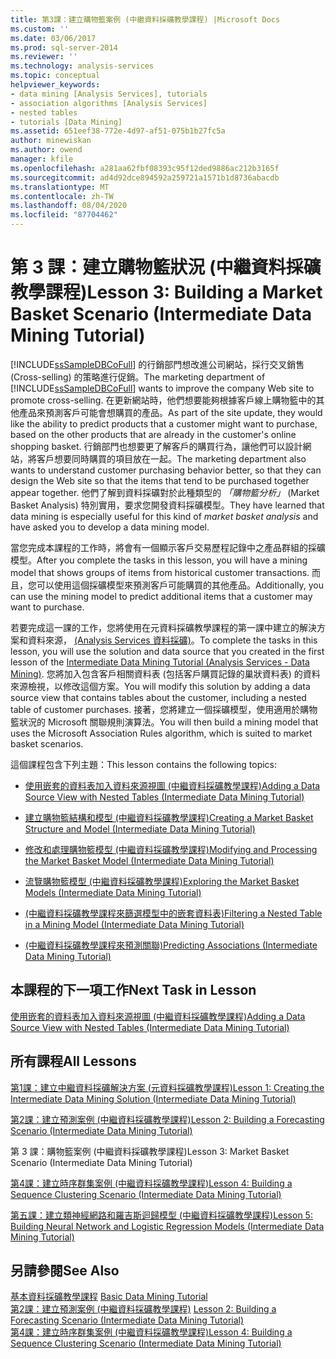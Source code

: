 ```yaml
---
title: 第3課：建立購物籃案例 (中繼資料採礦教學課程) |Microsoft Docs
ms.custom: ''
ms.date: 03/06/2017
ms.prod: sql-server-2014
ms.reviewer: ''
ms.technology: analysis-services
ms.topic: conceptual
helpviewer_keywords:
- data mining [Analysis Services], tutorials
- association algorithms [Analysis Services]
- nested tables
- tutorials [Data Mining]
ms.assetid: 651eef38-772e-4d97-af51-075b1b27fc5a
author: minewiskan
ms.author: owend
manager: kfile
ms.openlocfilehash: a281aa62fbf08393c95f12ded9886ac212b3165f
ms.sourcegitcommit: ad4d92dce894592a259721a1571b1d8736abacdb
ms.translationtype: MT
ms.contentlocale: zh-TW
ms.lasthandoff: 08/04/2020
ms.locfileid: "87704462"
---
```

# <a name="lesson-3-building-a-market-basket-scenario-intermediate-data-mining-tutorial"></a><span data-ttu-id="446dc-102">第 3 課：建立購物籃狀況 (中繼資料採礦教學課程)</span><span class="sxs-lookup"><span data-stu-id="446dc-102">Lesson 3: Building a Market Basket Scenario (Intermediate Data Mining Tutorial)</span></span>
  <span data-ttu-id="446dc-103">[!INCLUDE[ssSampleDBCoFull](../includes/sssampledbcofull-md.md)] 的行銷部門想改進公司網站，採行交叉銷售 (Cross-selling) 的策略進行促銷。</span><span class="sxs-lookup"><span data-stu-id="446dc-103">The marketing department of [!INCLUDE[ssSampleDBCoFull](../includes/sssampledbcofull-md.md)] wants to improve the company Web site to promote cross-selling.</span></span> <span data-ttu-id="446dc-104">在更新網站時，他們想要能夠根據客戶線上購物籃中的其他產品來預測客戶可能會想購買的產品。</span><span class="sxs-lookup"><span data-stu-id="446dc-104">As part of the site update, they would like the ability to predict products that a customer might want to purchase, based on the other products that are already in the customer's online shopping basket.</span></span> <span data-ttu-id="446dc-105">行銷部門也想要更了解客戶的購買行為，讓他們可以設計網站，將客戶想要同時購買的項目放在一起。</span><span class="sxs-lookup"><span data-stu-id="446dc-105">The marketing department also wants to understand customer purchasing behavior better, so that they can design the Web site so that the items that tend to be purchased together appear together.</span></span> <span data-ttu-id="446dc-106">他們了解到資料採礦對於此種類型的 *「購物籃分析」* (Market Basket Analysis) 特別實用，要求您開發資料採礦模型。</span><span class="sxs-lookup"><span data-stu-id="446dc-106">They have learned that data mining is especially useful for this kind of *market basket analysis* and have asked you to develop a data mining model.</span></span>  
  
 <span data-ttu-id="446dc-107">當您完成本課程的工作時，將會有一個顯示客戶交易歷程記錄中之產品群組的採礦模型。</span><span class="sxs-lookup"><span data-stu-id="446dc-107">After you complete the tasks in this lesson, you will have a mining model that shows groups of items from historical customer transactions.</span></span> <span data-ttu-id="446dc-108">而且，您可以使用這個採礦模型來預測客戶可能購買的其他產品。</span><span class="sxs-lookup"><span data-stu-id="446dc-108">Additionally, you can use the mining model to predict additional items that a customer may want to purchase.</span></span>  
  
 <span data-ttu-id="446dc-109">若要完成這一課的工作，您將使用在元資料採礦教學課程的第一課中建立的解決方案和資料來源， [&#40;Analysis Services 資料採礦&#41;](../../2014/tutorials/intermediate-data-mining-tutorial-analysis-services-data-mining.md)。</span><span class="sxs-lookup"><span data-stu-id="446dc-109">To complete the tasks in this lesson, you will use the solution and data source that you created in the first lesson of the [Intermediate Data Mining Tutorial &#40;Analysis Services - Data Mining&#41;](../../2014/tutorials/intermediate-data-mining-tutorial-analysis-services-data-mining.md).</span></span> <span data-ttu-id="446dc-110">您將加入包含客戶相關資料表 (包括客戶購買記錄的巢狀資料表) 的資料來源檢視，以修改這個方案。</span><span class="sxs-lookup"><span data-stu-id="446dc-110">You will modify this solution by adding a data source view that contains tables about the customer, including a nested table of customer purchases.</span></span>  <span data-ttu-id="446dc-111">接著，您將建立一個採礦模型，使用適用於購物籃狀況的 Microsoft 關聯規則演算法。</span><span class="sxs-lookup"><span data-stu-id="446dc-111">You will then build a mining model that uses the Microsoft Association Rules algorithm, which is suited to market basket scenarios.</span></span>  
  
 <span data-ttu-id="446dc-112">這個課程包含下列主題：</span><span class="sxs-lookup"><span data-stu-id="446dc-112">This lesson contains the following topics:</span></span>  
  
-   [<span data-ttu-id="446dc-113">使用嵌套的資料表加入資料來源視圖 &#40;中繼資料採礦教學課程&#41;</span><span class="sxs-lookup"><span data-stu-id="446dc-113">Adding a Data Source View with Nested Tables &#40;Intermediate Data Mining Tutorial&#41;</span></span>](../../2014/tutorials/adding-a-data-source-view-with-nested-tables-intermediate-data-mining-tutorial.md)  
  
-   [<span data-ttu-id="446dc-114">建立購物籃結構和模型 &#40;中繼資料採礦教學課程&#41;</span><span class="sxs-lookup"><span data-stu-id="446dc-114">Creating a Market Basket Structure and Model &#40;Intermediate Data Mining Tutorial&#41;</span></span>](../../2014/tutorials/creating-a-market-basket-structure-and-model-intermediate-data-mining-tutorial.md)  
  
-   [<span data-ttu-id="446dc-115">修改和處理購物籃模型 &#40;中繼資料採礦教學課程&#41;</span><span class="sxs-lookup"><span data-stu-id="446dc-115">Modifying and Processing the Market Basket Model &#40;Intermediate Data Mining Tutorial&#41;</span></span>](../../2014/tutorials/modify-process-market-basket-model-intermediate-data-mining-tutorial.md)  
  
-   [<span data-ttu-id="446dc-116">流覽購物籃模型 &#40;中繼資料採礦教學課程&#41;</span><span class="sxs-lookup"><span data-stu-id="446dc-116">Exploring the Market Basket Models &#40;Intermediate Data Mining Tutorial&#41;</span></span>](../../2014/tutorials/exploring-the-market-basket-models-intermediate-data-mining-tutorial.md)  
  
-   [<span data-ttu-id="446dc-117">&#40;中繼資料採礦教學課程來篩選模型中的嵌套資料表&#41;</span><span class="sxs-lookup"><span data-stu-id="446dc-117">Filtering a Nested Table in a Mining Model &#40;Intermediate Data Mining Tutorial&#41;</span></span>](../../2014/tutorials/filtering-a-nested-table-in-a-mining-model-intermediate-data-mining-tutorial.md)  
  
-   [<span data-ttu-id="446dc-118">&#40;中繼資料採礦教學課程來預測關聯&#41;</span><span class="sxs-lookup"><span data-stu-id="446dc-118">Predicting Associations &#40;Intermediate Data Mining Tutorial&#41;</span></span>](../../2014/tutorials/predicting-associations-intermediate-data-mining-tutorial.md)  
  
## <a name="next-task-in-lesson"></a><span data-ttu-id="446dc-119">本課程的下一項工作</span><span class="sxs-lookup"><span data-stu-id="446dc-119">Next Task in Lesson</span></span>  
 [<span data-ttu-id="446dc-120">使用嵌套的資料表加入資料來源視圖 &#40;中繼資料採礦教學課程&#41;</span><span class="sxs-lookup"><span data-stu-id="446dc-120">Adding a Data Source View with Nested Tables &#40;Intermediate Data Mining Tutorial&#41;</span></span>](../../2014/tutorials/adding-a-data-source-view-with-nested-tables-intermediate-data-mining-tutorial.md)  
  
## <a name="all-lessons"></a><span data-ttu-id="446dc-121">所有課程</span><span class="sxs-lookup"><span data-stu-id="446dc-121">All Lessons</span></span>  
 [<span data-ttu-id="446dc-122">第1課：建立中繼資料採礦解決方案 &#40;元資料採礦教學課程&#41;</span><span class="sxs-lookup"><span data-stu-id="446dc-122">Lesson 1: Creating the Intermediate Data Mining Solution &#40;Intermediate Data Mining Tutorial&#41;</span></span>](../../2014/tutorials/lesson-1-create-solution-intermediate-data-mining-tutorial.md)  
  
 [<span data-ttu-id="446dc-123">第2課：建立預測案例 &#40;中繼資料採礦教學課程&#41;</span><span class="sxs-lookup"><span data-stu-id="446dc-123">Lesson 2: Building a Forecasting Scenario &#40;Intermediate Data Mining Tutorial&#41;</span></span>](../../2014/tutorials/lesson-2-building-a-forecasting-scenario-intermediate-data-mining-tutorial.md)  
  
 <span data-ttu-id="446dc-124">第 3 課：購物籃案例 (中繼資料採礦教學課程)</span><span class="sxs-lookup"><span data-stu-id="446dc-124">Lesson 3: Market Basket Scenario (Intermediate Data Mining Tutorial)</span></span>  
  
 [<span data-ttu-id="446dc-125">第4課：建立時序群集案例 &#40;中繼資料採礦教學課程&#41;</span><span class="sxs-lookup"><span data-stu-id="446dc-125">Lesson 4: Building a Sequence Clustering Scenario &#40;Intermediate Data Mining Tutorial&#41;</span></span>](../../2014/tutorials/lesson-4-build-sequence-clustering-scenario-intermediate-data-mining.md)  
  
 [<span data-ttu-id="446dc-126">第五課：建立類神經網路和羅吉斯迴歸模型 &#40;中繼資料採礦教學課程&#41;</span><span class="sxs-lookup"><span data-stu-id="446dc-126">Lesson 5: Building Neural Network and Logistic Regression Models &#40;Intermediate Data Mining Tutorial&#41;</span></span>](../../2014/tutorials/lesson-5-build-models-intermediate-data-mining-tutorial.md)  
  
## <a name="see-also"></a><span data-ttu-id="446dc-127">另請參閱</span><span class="sxs-lookup"><span data-stu-id="446dc-127">See Also</span></span>  
 <span data-ttu-id="446dc-128">[基本資料採礦教學課程](../../2014/tutorials/basic-data-mining-tutorial.md) </span><span class="sxs-lookup"><span data-stu-id="446dc-128">[Basic Data Mining Tutorial](../../2014/tutorials/basic-data-mining-tutorial.md) </span></span>  
 <span data-ttu-id="446dc-129">[第2課：建立預測案例 &#40;中繼資料採礦教學課程&#41;](../../2014/tutorials/lesson-2-building-a-forecasting-scenario-intermediate-data-mining-tutorial.md) </span><span class="sxs-lookup"><span data-stu-id="446dc-129">[Lesson 2: Building a Forecasting Scenario &#40;Intermediate Data Mining Tutorial&#41;](../../2014/tutorials/lesson-2-building-a-forecasting-scenario-intermediate-data-mining-tutorial.md) </span></span>  
 [<span data-ttu-id="446dc-130">第4課：建立時序群集案例 &#40;中繼資料採礦教學課程&#41;</span><span class="sxs-lookup"><span data-stu-id="446dc-130">Lesson 4: Building a Sequence Clustering Scenario &#40;Intermediate Data Mining Tutorial&#41;</span></span>](../../2014/tutorials/lesson-4-build-sequence-clustering-scenario-intermediate-data-mining.md)  
  
  
